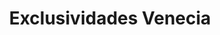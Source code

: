 ---
title: "Exclusividades Venecia"
url: /santo-domingo-este/exclusividades-venecia/
shop: Kleidung
---